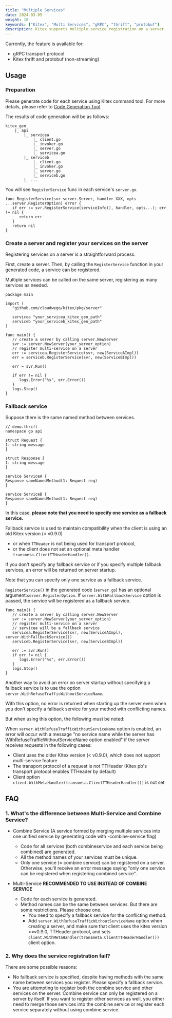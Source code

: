 ```yaml
---
title: "Multiple Services"
date: 2024-03-05
weight: 10
keywords: ["Kitex", "Multi Services", "gRPC", "thrift", "protobuf"]
description: Kitex supports multiple service registration on a server.
---
```


Currently, the feature is available for:
- gRPC transport protocol
- Kitex thrift and protobuf (non-streaming)

## Usage

### Preparation
Please generate code for each service using Kitex command tool. For more details, please refer to [Code Generation Tool](/docs/kitex/tutorials/code-gen/code_generation/).

The results of code generation will be as follows:
```text
kitex_gen
    |_ api
        |_ servicea
            |_ client.go
            |_ invoker.go
            |_ server.go
            |_ servicea.go
        |_ serviceb
            |_ client.go
            |_ invoker.go
            |_ server.go
            |_ serviceb.go
        |_ ...
```

You will see `RegisterService`  func in each service's `server.go`.
```golang
func RegisterService(svr server.Server, handler XXX, opts ...server.RegisterOption) error {
   if err := svr.RegisterService(serviceInfo(), handler, opts...); err != nil {
      return err
   }
   return nil
}
```

### Create a server and register your services on the server
Registering services on a server is a straightforward process.

First, create a server. Then, by calling the `RegisterService` function in your generated code, a service can be registered.

Multiple services can be called on the same server, registering as many services as needed.

```golang
package main

import (
   "github.com/cloudwego/kitex/pkg/server"

   servicea "your_servicea_kitex_gen_path"
   serviceb "your_serviceb_kitex_gen_path"
)

func main() {
   // create a server by calling server.NewServer
   svr := server.NewServer(your_server_option)
   // register multi-service on a server
   err := servicea.RegisterService(svr, new(ServiceAImpl))
   err = serviceb.RegisterService(svr, new(ServiceBImpl))

   err = svr.Run()

   if err != nil {
      logs.Error("%s", err.Error())
   }
   logs.Stop()
}
```

### Fallback service
Suppose there is the same named method between services.

```thrift
// demo.thrift
namespace go api

struct Request {
1: string message
}

struct Response {
1: string message
}

service ServiceA {
Response sameNamedMethod(1: Request req)
}

service ServiceB {
Response sameNamedMethod(1: Request req)
}
```

In this case, **please note that you need to specify one service as a fallback service.**

Fallback service is used to maintain compatibility when the client is using an old Kitex version (< v0.9.0) 
- or when `TTHeader` is not being used for transport protocol, 
- or the client does not set an optional meta handler `transmeta.ClientTTHeaderHandler()`.

If you don't specify any fallback service or if you specify multiple fallback services, an error will be returned on server startup.

Note that you can specify only one service as a fallback service.

`RegisterService()` in the generated code (`server.go`) has an optional argument:`server.RegisterOption`.
If `server.WithFallbackService` option is passed, the service will be registered as a fallback service.

```golang
func main() {
   // create a server by calling server.NewServer
   svr := server.NewServer(your_server_option)
   // register multi-service on a server
   // servicea will be a fallback service
   servicea.RegisterService(svr, new(ServiceAImpl), server.WithFallbackService())
   serviceb.RegisterService(svr, new(ServiceBImpl))

   err := svr.Run()
   if err != nil {
      logs.Error("%s", err.Error())
   }
   logs.Stop()
}
```

Another way to avoid an error on server startup without specifying a fallback service is to use the option `server.WithRefuseTrafficWithoutServiceName`.

With this option, no error is returned when starting up the server even when you don't specify a fallback service for your method with conflicting names.

But when using this option, the following must be noted:

When `server.WithRefuseTrafficWithoutServiceName` option is enabled, an error will occur with a message "no service name while the server has WithRefuseTrafficWithoutServiceName option enabled" 
if the server receives requests in the following cases:
- Client uses the older Kitex version (< v0.9.0), which does not support multi-service feature 
- The transport protocol of a request is not TTHeader (Kitex pb's transport protocol enables TTHeader by default)
- Client option `client.WithMetaHandler(transmeta.ClientTTHeaderHandler())` is not set

## FAQ
### 1. What's the difference between Multi-Service and Combine Service?
- Combine Service (A service formed by merging multiple services into one unified service by generating code with -combine-service flag)
  - Code for all services (both combineservice and each service being combined) are generated.
  - All the method names of your services must be unique.
  - Only one service (= combine service) can be registered on a server. 
    Otherwise, you'll receive an error message saying "only one service can be registered when registering combined service".

- Multi-Service **RECOMMENDED TO USE INSTEAD OF COMBINE SERVICE**
  - Code for each service is generated.
  - Method names can be the same between services. But there are some restrictions. Please choose one.
    - You need to specify a fallback service for the conflicting method.
    - Add `server.WithRefuseTrafficWithoutServiceName` option when creating a server, 
      and make sure that client uses the kitex version >=v0.9.0, TTHeader protocol, 
      and sets `client.WithMetaHandler(transmeta.ClientTTHeaderHandler())` client option.

### 2. Why does the service registration fail?
There are some possible reasons:
- No fallback service is specified, despite having methods with the same name between services you register.
  Please specify a fallback service.
- You are attempting to register both the combine service and other services on the server.
  Combine service can only be registered on a server by itself. If you want to register other services as well, you either need to merge those services into the combine service or register each service separately without using combine service.
